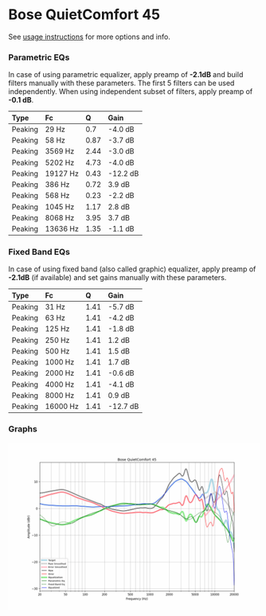 # Bose QuietComfort 45
See [usage instructions](https://github.com/jaakkopasanen/AutoEq#usage) for more options and info.

### Parametric EQs
In case of using parametric equalizer, apply preamp of **-2.1dB** and build filters manually
with these parameters. The first 5 filters can be used independently.
When using independent subset of filters, apply preamp of **-0.1 dB**.

| Type    | Fc       |    Q | Gain     |
|:--------|:---------|:-----|:---------|
| Peaking | 29 Hz    | 0.7  | -4.0 dB  |
| Peaking | 58 Hz    | 0.87 | -3.7 dB  |
| Peaking | 3569 Hz  | 2.44 | -3.0 dB  |
| Peaking | 5202 Hz  | 4.73 | -4.0 dB  |
| Peaking | 19127 Hz | 0.43 | -12.2 dB |
| Peaking | 386 Hz   | 0.72 | 3.9 dB   |
| Peaking | 568 Hz   | 0.23 | -2.2 dB  |
| Peaking | 1045 Hz  | 1.17 | 2.8 dB   |
| Peaking | 8068 Hz  | 3.95 | 3.7 dB   |
| Peaking | 13636 Hz | 1.35 | -1.1 dB  |

### Fixed Band EQs
In case of using fixed band (also called graphic) equalizer, apply preamp of **-2.1dB**
(if available) and set gains manually with these parameters.

| Type    | Fc       |    Q | Gain     |
|:--------|:---------|:-----|:---------|
| Peaking | 31 Hz    | 1.41 | -5.7 dB  |
| Peaking | 63 Hz    | 1.41 | -4.2 dB  |
| Peaking | 125 Hz   | 1.41 | -1.8 dB  |
| Peaking | 250 Hz   | 1.41 | 1.2 dB   |
| Peaking | 500 Hz   | 1.41 | 1.5 dB   |
| Peaking | 1000 Hz  | 1.41 | 1.7 dB   |
| Peaking | 2000 Hz  | 1.41 | -0.6 dB  |
| Peaking | 4000 Hz  | 1.41 | -4.1 dB  |
| Peaking | 8000 Hz  | 1.41 | 0.9 dB   |
| Peaking | 16000 Hz | 1.41 | -12.7 dB |

### Graphs
![](./Bose%20QuietComfort%2045.png)